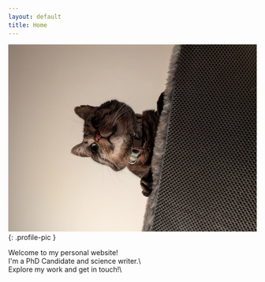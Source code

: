 ```yaml
---
layout: default
title: Home
---
```


![fjord king of bonita](/assets/images/profile.png){: .profile-pic }

Welcome to my personal website!\
I'm a PhD Candidate and science writer.\  
Explore my work and get in touch!\


